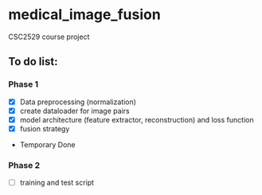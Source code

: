 # medical_image_fusion
CSC2529 course project


## To do list:
### Phase 1
- [x] Data preprocessing (normalization)
- [x] create dataloader for image pairs
- [x] model architecture (feature extractor, reconstruction) and loss function
- [x] fusion strategy
- Temporary Done

### Phase 2
- [ ] training and test script
